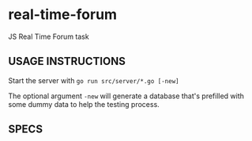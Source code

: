 # real-time-forum

JS Real Time Forum task

## USAGE INSTRUCTIONS

Start the server with `go run src/server/*.go [-new]`

The optional argument `-new` will generate a database that's prefilled with some dummy data to help the testing process.

## SPECS

